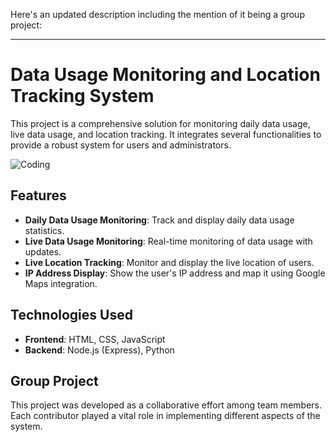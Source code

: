 Here's an updated description including the mention of it being a group project:

---

# Data Usage Monitoring and Location Tracking System

This project is a comprehensive solution for monitoring daily data usage, live data usage, and location tracking. It integrates several functionalities to provide a robust system for users and administrators. 

![Coding](https://cdn.dribbble.com/users/8619169/screenshots/16116886/media/a63d64bcccad878cb9dfdb9a9f6b6416.gif)

## Features

- **Daily Data Usage Monitoring**: Track and display daily data usage statistics.
- **Live Data Usage Monitoring**: Real-time monitoring of data usage with updates.
- **Live Location Tracking**: Monitor and display the live location of users.
- **IP Address Display**: Show the user's IP address and map it using Google Maps integration.

## Technologies Used

- **Frontend**: HTML, CSS, JavaScript
- **Backend**: Node.js (Express), Python

## Group Project

This project was developed as a collaborative effort among team members. Each contributor played a vital role in implementing different aspects of the system.


